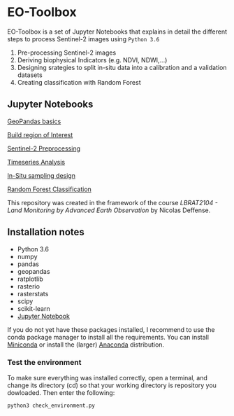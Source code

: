 # EO-Toolbox

EO-Toolbox is a set of Jupyter Notebooks that explains in detail the different steps to process Sentinel-2 images using `Python 3.6`

1. Pre-processing Sentinel-2 images
3. Deriving biophysical Indicators (e.g. NDVI, NDWI,...)
4. Designing srategies to split in-situ data into a calibration and a validation datasets
5. Creating classification with Random Forest



## Jupyter Notebooks

[GeoPandas basics](https://nicolasdeffense.github.io/eo-toolbox/notebooks/geopandas_basics.html)

[Build region of Interest](https://nicolasdeffense.github.io/eo-toolbox/notebooks/region_of_interest.html)

[Sentinel-2 Preprocessing](https://nicolasdeffense.github.io/eo-toolbox/notebooks/sentinel_2_prepro.html)

[Timeseries Analysis](https://nicolasdeffense.github.io/eo-toolbox/notebooks/timeseries_analysis.html)

[In-Situ sampling design](https://nicolasdeffense.github.io/eo-toolbox/notebooks/in_situ_sampling_design.html)

[Random Forest Classification](https://nicolasdeffense.github.io/eo-toolbox/notebooks/random_forest_classification.html)



This repository was created in the framework of the course *LBRAT2104 - Land Monitoring by Advanced Earth Observation* by Nicolas Deffense. 


## Installation notes

- Python 3.6
- numpy
- pandas
- geopandas
- ratplotlib
- rasterio
- rasterstats
- scipy
- scikit-learn
- [Jupyter Notebook](http://jupyter.org)

If you do not yet have these packages installed, I recommend to use the conda package manager to install all the requirements. You can install [Miniconda](https://docs.conda.io/en/latest/miniconda.html) or install the (larger) [Anaconda](https://www.anaconda.com/products/individual) distribution.


### Test the environment

To make sure everything was installed correctly, open a terminal, and change its directory (cd) so that your working directory is repository you dowloaded. Then enter the following:

```sh
python3 check_environment.py
```
